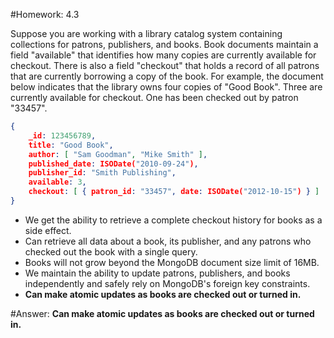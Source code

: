 #Homework: 4.3

Suppose you are working with a library catalog system containing collections for patrons, publishers, and books. Book documents maintain a field "available" that identifies how many copies are currently available for checkout. There is also a field "checkout" that holds a record of all patrons that are currently borrowing a copy of the book. For example, the document below indicates that the library owns four copies of "Good Book". Three are currently available for checkout. One has been checked out by patron "33457".

```json
{
    _id: 123456789,
    title: "Good Book",
    author: [ "Sam Goodman", "Mike Smith" ],
    published_date: ISODate("2010-09-24"),
    publisher_id: "Smith Publishing",
    available: 3,
    checkout: [ { patron_id: "33457", date: ISODate("2012-10-15") } ]
}
```

* We get the ability to retrieve a complete checkout history for books as a side effect.
* Can retrieve all data about a book, its publisher, and any patrons who checked out the book with a single query.
* Books will not grow beyond the MongoDB document size limit of 16MB.
* We maintain the ability to update patrons, publishers, and books independently and safely rely on MongoDB's foreign key constraints.
* **Can make atomic updates as books are checked out or turned in.**

#Answer:
**Can make atomic updates as books are checked out or turned in.**
